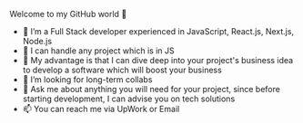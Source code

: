 Welcome to my GitHub world 👋

- 🔭 I’m a Full Stack developer experienced in JavaScript, React.js, Next.js, Node.js 
- 🌱 I can handle any project which is in JS 
- 👯 My advantage is that I can dive deep into your project's business idea to develop a software which will boost your business
- 🤔 I’m looking for long-term collabs 
- 💬 Ask me about anything you will need for your project, since before starting development, I can advise you on tech solutions 
- 📫 You can reach me via UpWork or Email 

